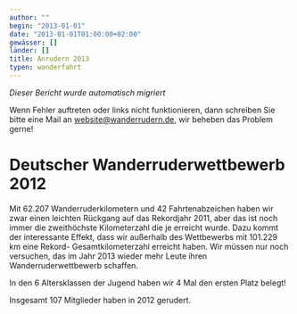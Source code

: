 ```yaml
---
author: ""
begin: "2013-01-01"
date: "2013-01-01T01:00:00+02:00"
gewässer: []
länder: []
title: Anrudern 2013
typen: wanderfahrt
---
```



*Dieser Bericht wurde automatisch migriert*

Wenn Fehler auftreten oder links nicht funktionieren, dann schreiben Sie bitte eine Mail an website@wanderrudern.de, wir beheben das Problem gerne!



# Deutscher Wanderruderwettbewerb 2012


Mit 62.207 Wanderruderkilometern und 42 Fahrtenabzeichen haben wir zwar einen leichten Rückgang auf das Rekordjahr 2011, aber das ist noch immer die zweithöchste Kilometerzahl die je erreicht wurde. Dazu kommt der interessante Effekt, dass wir außerhalb des Wettbewerbs mit 101.229 km eine Rekord- Gesamtkilometerzahl erreicht haben. Wir müssen nur noch versuchen, das im Jahr 2013 wieder mehr Leute ihren Wanderruderwettbewerb schaffen.

In den 6 Altersklassen der Jugend haben wir 4 Mal den ersten Platz belegt!

Insgesamt 107 Mitglieder haben in 2012 gerudert.
